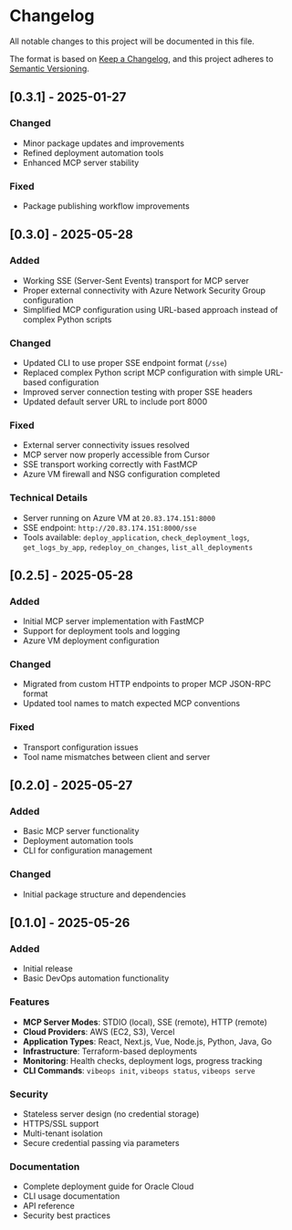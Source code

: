 # Changelog

All notable changes to this project will be documented in this file.

The format is based on [Keep a Changelog](https://keepachangelog.com/en/1.0.0/),
and this project adheres to [Semantic Versioning](https://semver.org/spec/v2.0.0.html).

## [0.3.1] - 2025-01-27

### Changed
- Minor package updates and improvements
- Refined deployment automation tools
- Enhanced MCP server stability

### Fixed
- Package publishing workflow improvements

## [0.3.0] - 2025-05-28

### Added
- Working SSE (Server-Sent Events) transport for MCP server
- Proper external connectivity with Azure Network Security Group configuration
- Simplified MCP configuration using URL-based approach instead of complex Python scripts

### Changed
- Updated CLI to use proper SSE endpoint format (`/sse`)
- Replaced complex Python script MCP configuration with simple URL-based configuration
- Improved server connection testing with proper SSE headers
- Updated default server URL to include port 8000

### Fixed
- External server connectivity issues resolved
- MCP server now properly accessible from Cursor
- SSE transport working correctly with FastMCP
- Azure VM firewall and NSG configuration completed

### Technical Details
- Server running on Azure VM at `20.83.174.151:8000`
- SSE endpoint: `http://20.83.174.151:8000/sse`
- Tools available: `deploy_application`, `check_deployment_logs`, `get_logs_by_app`, `redeploy_on_changes`, `list_all_deployments`

## [0.2.5] - 2025-05-28

### Added
- Initial MCP server implementation with FastMCP
- Support for deployment tools and logging
- Azure VM deployment configuration

### Changed
- Migrated from custom HTTP endpoints to proper MCP JSON-RPC format
- Updated tool names to match expected MCP conventions

### Fixed
- Transport configuration issues
- Tool name mismatches between client and server

## [0.2.0] - 2025-05-27

### Added
- Basic MCP server functionality
- Deployment automation tools
- CLI for configuration management

### Changed
- Initial package structure and dependencies

## [0.1.0] - 2025-05-26

### Added
- Initial release
- Basic DevOps automation functionality

### Features
- **MCP Server Modes**: STDIO (local), SSE (remote), HTTP (remote)
- **Cloud Providers**: AWS (EC2, S3), Vercel
- **Application Types**: React, Next.js, Vue, Node.js, Python, Java, Go
- **Infrastructure**: Terraform-based deployments
- **Monitoring**: Health checks, deployment logs, progress tracking
- **CLI Commands**: `vibeops init`, `vibeops status`, `vibeops serve`

### Security
- Stateless server design (no credential storage)
- HTTPS/SSL support
- Multi-tenant isolation
- Secure credential passing via parameters

### Documentation
- Complete deployment guide for Oracle Cloud
- CLI usage documentation
- API reference
- Security best practices 